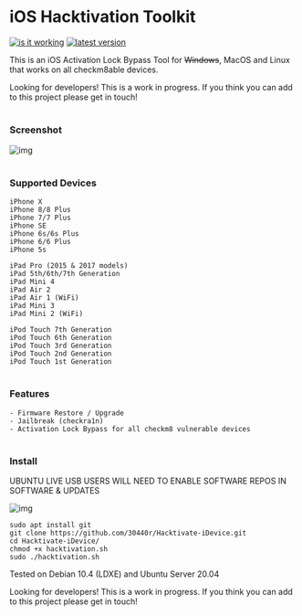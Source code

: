 # iOS Hacktivation Toolkit

<a href="https://github.com/30440r/hackivate"><img src="https://badgen.net/badge/Working%20on%20latest%20version/No/red" alt="is it working"></a>
<a href="https://github.com/30440r/hackivate"><img src="https://badgen.net/badge/Latest%20Supported%20Version/14.8/orange" alt="latest version"></a>

This is an iOS Activation Lock Bypass Tool for ~~Windows~~, MacOS and Linux that works on all checkm8able devices. 

Looking for developers! This is a work in progress. If you think you can add to this project please get in touch!

#

### Screenshot

![img](https://i.ibb.co/jgvSLZm/hfhfghfgfghgh.png)

#

### Supported Devices

```
iPhone X
iPhone 8/8 Plus
iPhone 7/7 Plus
iPhone SE
iPhone 6s/6s Plus
iPhone 6/6 Plus
iPhone 5s

iPad Pro (2015 & 2017 models)
iPad 5th/6th/7th Generation
iPad Mini 4
iPad Air 2
iPad Air 1 (WiFi)
iPad Mini 3
iPad Mini 2 (WiFi)

iPod Touch 7th Generation
iPod Touch 6th Generation
iPod Touch 3rd Generation
iPod Touch 2nd Generation
iPod Touch 1st Generation
```

#

### Features


```
- Firmware Restore / Upgrade
- Jailbreak (checkra1n)
- Activation Lock Bypass for all checkm8 vulnerable devices
```

#

### Install

UBUNTU LIVE USB USERS WILL NEED TO ENABLE SOFTWARE REPOS IN SOFTWARE & UPDATES

![img](https://i.imgur.com/05scg8J.png)


```
sudo apt install git
git clone https://github.com/30440r/Hacktivate-iDevice.git
cd Hacktivate-iDevice/
chmod +x hacktivation.sh
sudo ./hacktivation.sh
```

Tested on Debian 10.4 (LDXE) and Ubuntu Server 20.04

Looking for developers! This is a work in progress. If you think you can add to this project please get in touch!

